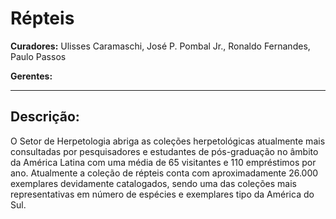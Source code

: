 # Répteis

**Curadores:** Ulisses Caramaschi, José P. Pombal Jr., Ronaldo Fernandes, Paulo Passos

**Gerentes:**

---

## Descrição:

O Setor de Herpetologia abriga as coleções herpetológicas atualmente mais consultadas por pesquisadores e estudantes de pós-graduação no âmbito da América Latina com uma média de 65 visitantes e 110 empréstimos por ano. Atualmente a coleção de répteis conta com aproximadamente 26.000 exemplares devidamente catalogados, sendo uma das coleções mais representativas em número de espécies e exemplares tipo da América do Sul.
